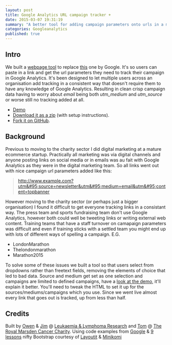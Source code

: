 ```yaml
---
layout: post
title: Google Analytics URL campaign tracker +
date: 2015-03-07 19:31:19
summary: "A better tool for adding campaign parameters onto urls in a multi user organisation"
categories: Googleanalytics 
published: true
---
```


## Intro
We built a [webpage tool](http://owendb.github.io/GA-URL-Builder-Plus/) to replace <a href="https://support.google.com/analytics/answer/1033867?hl=en-GB" target="_blank">this</a> one by Google. It's so users can paste in a link and get the url parameters they need to track their campaign in Google Analytics. It's been designed to let multiple users across an organisation add tracking in a consistent way that doesn't require them to have any knowledge of Google Analytics. Resulting in clean crisp campaign data having to worry about _email_ being both _utm&#95;medium_ and _utm&#95;source_ or worse still no tracking added at all. 

* [Demo](http://owendb.github.io/GA-URL-Builder-Plus/)
* [Download it as a zip](https://github.com/owendb/GA-URL-Builder-Plus/archive/master.zip) (with setup instructions). 
* [Fork it on GitHub](https://github.com/owendb/GA-URL-Builder-Plus/fork).


## Background

Previous to moving to the charity sector I did digital marketing at a mature ecommerce startup. Practically all marketing was via digital channels and anyone posting links on social media or in emails was au fait with Google Analytics as they were in the digital marketing team. So all links went out with nice campaign url parameters added like this: 

> http://www.example.com?utm&#95;source=newsletter&utm&#95;medium=email&utm&#95;content=topbanner

However moving to the charity sector (or perhaps just a bigger organisation) I found it difficult to get everyone tracking links in a consistant way. The press team and sports fundraising team don't use Google Analytics, however both could well be tweeting links or writing external web content. Training teams that have a staff turnover on camapaign parameters was difficult and even if training sticks with a settled team you might end up with lots of different ways of spelling a campaign. E.G. 

* LondonMarathon
* Thelondonmarathon
* Marathon2015

To solve some of these issues we built a tool so that users select from dropdowns rather than freetext fields, removing the elements of choice that led to bad data. Source and medium get set as one selection and campaigns are limited to defined campaigns, have a [look at the demo](http://owendb.github.io/GA-URL-Builder-Plus/), it'll explain it better. You'll need to tweak the HTML to set it up for the sources/mediums/campaigns which you use. Since we went live almost every link that goes out is tracked, up from less than half.

## Credits

Built by [Owen](https://twitter.com/tweetsfromowen) & [Jim](https://twitter.com/james_south) @ [Leukaemia & Lymphoma Research](http://leukaemialymphomaresearch.org.uk/) and [Tom](https://twitter.com/thomasmpreston) @ [The Royal Marsden Cancer Charity](http://www.royalmarsden.org/). Using code examples from <a href="https://support.google.com/analytics/answer/1033867?hl=en-GB"> Google</a> & <a href="http://www.9lessons.info/2010/08/create-bitly-short-urls-using-jquery.htmlTech">9 lessons</a> nifty Bootstrap courtesy of <a href="http://www.layoutit.com/">Layoutit</a> & <a href="http://minikomi.github.io/Bootstrap-Form-Builder/">Minikomi</a>
         
